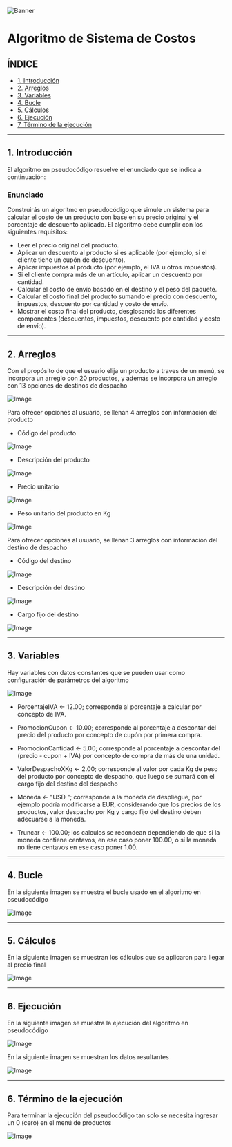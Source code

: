 ![Banner](./imagenes/UDD.png) 

# Algoritmo de Sistema de Costos

## **ÍNDICE**

* [1. Introducción](#1-intro)
* [2. Arreglos](#2-arreglos)
* [3. Variables](#3-variables)
* [4. Bucle](#4-bucle)
* [5. Cálculos](#5-calculos)
* [6. Ejecución](#6-ejecucion)
* [7. Término de la ejecución](#7-termino)

****

## 1. Introducción

El algoritmo en pseudocódigo resuelve el enunciado que se indica a continuación:

### Enunciado ###

Construirás un algoritmo en pseudocódigo que simule un sistema para calcular el costo de un producto con base en su precio original y el porcentaje de descuento aplicado. El algoritmo debe cumplir con los siguientes requisitos:

-	Leer el precio original del producto.
-	Aplicar un descuento al producto si es aplicable (por ejemplo, si el cliente tiene un cupón de descuento).
-	Aplicar impuestos al producto (por ejemplo, el IVA u otros impuestos).
-	Si el cliente compra más de un artículo, aplicar un descuento por cantidad.
-	Calcular el costo de envío basado en el destino y el peso del paquete.
-	Calcular el costo final del producto sumando el precio con descuento, impuestos, descuento por cantidad y costo de envío.
-	Mostrar el costo final del producto, desglosando los diferentes componentes (descuentos, impuestos, descuento por cantidad y costo de envío).

****

## 2. Arreglos

Con el propósito de que el usuario elija un producto a traves de un menú, se incorpora un arreglo con 20 productos, y además se incorpora un arreglo con 13 opciones de destinos de despacho

![Image](./imagenes/DefinicionArreglos.png) 

Para ofrecer opciones al usuario, se llenan 4 arreglos con información del producto

- Código del producto

![Image](./imagenes/ArregloCodigoProducto.png) 

- Descripción del producto

![Image](./imagenes/ArreglodescripcionProducto.png) 

- Precio unitario

![Image](./imagenes/ArregloprecioProducto.png) 

- Peso unitario del producto en Kg

![Image](./imagenes/ArregloPesoKGProducto.png) 

Para ofrecer opciones al usuario, se llenan 3 arreglos con información del destino de despacho

- Código del destino

![Image](./imagenes/ArregloCodigoDestino.png) 

- Descripción del destino

![Image](./imagenes/ArregloDescripcionDestino.png) 

- Cargo fijo del destino

![Image](./imagenes/ArregloCargoFijoDestino.png) 

****

## 3. Variables

Hay variables con datos constantes que se pueden usar como configuración de parámetros del algoritmo

![Image](./imagenes/DatosConstantes.png) 

-	PorcentajeIVA <- 12.00; corresponde al porcentaje a calcular por concepto de IVA.

-	PromocionCupon <- 10.00; corresponde al porcentaje a descontar del precio del producto por concepto de cupón por primera compra.

-	PromocionCantidad <- 5.00; corresponde al porcentaje a descontar del (precio - cupon + IVA) por concepto de compra de más de una unidad.

-	ValorDespachoXKg <- 2.00; corresponde al valor por cada Kg de peso del producto por concepto de despacho, que luego se sumará con el cargo fijo del destino del despacho

-	Moneda <- "USD "; corresponde a la moneda de despliegue, por ejemplo podría modificarse a EUR, considerando que los precios de los productos, valor despacho por Kg y cargo fijo del destino deben adecuarse a la moneda.

-	Truncar <- 100.00; los calculos se redondean dependiendo de que si la moneda contiene centavos, en ese caso poner 100.00, o si la moneda no tiene centavos en ese caso poner 1.00.

****

## 4. Bucle

En la siguiente imagen se muestra el bucle usado en el algoritmo en pseudocódigo 

![Image](./imagenes/RepetirHastaQue.png) 

****

## 5. Cálculos

En la siguiente imagen se muestran los cálculos que se aplicaron para llegar al precio final

![Image](./imagenes/CalculoVentaTotal.png) 

****

## 6. Ejecución   

En la siguiente imagen se muestra la ejecución del algoritmo en pseudocódigo 

![Image](./imagenes/EjecucionPseudocodigo.png) 

En la siguiente imagen se muestran los datos resultantes

![Image](./imagenes/DespliegueResultadoFiinal.png) 

****

## 6. Término de la ejecución

Para terminar la ejecución del pseudocódigo tan solo se necesita ingresar un 0 (cero) en el menú de productos

![Image](./imagenes/EjecucionTermino.png) 

